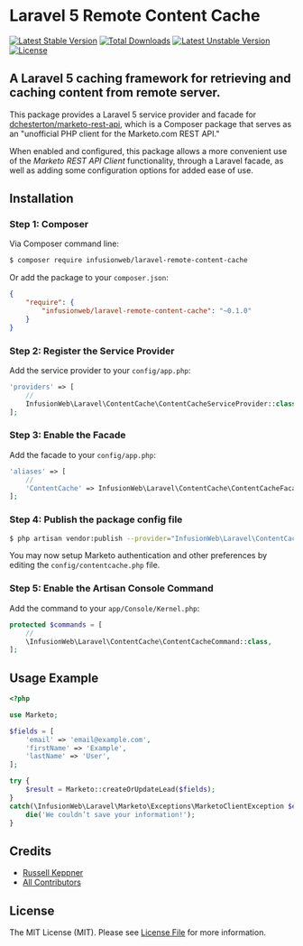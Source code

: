 # Laravel 5 Remote Content Cache
[![Latest Stable Version](https://poser.pugx.org/infusionweb/laravel-remote-content-cache/v/stable)](https://packagist.org/packages/infusionweb/laravel-remote-content-cache) [![Total Downloads](https://poser.pugx.org/infusionweb/laravel-remote-content-cache/downloads)](https://packagist.org/packages/infusionweb/laravel-remote-content-cache) [![Latest Unstable Version](https://poser.pugx.org/infusionweb/laravel-remote-content-cache/v/unstable)](https://packagist.org/packages/infusionweb/laravel-remote-content-cache) [![License](https://poser.pugx.org/infusionweb/laravel-remote-content-cache/license)](https://packagist.org/packages/infusionweb/laravel-remote-content-cache)

## A Laravel 5 caching framework for retrieving and caching content from remote server.

This package provides a Laravel 5 service provider and facade for [dchesterton/marketo-rest-api](https://github.com/dchesterton/marketo-rest-api), which is a Composer package that serves as an "unofficial PHP client for the Marketo.com REST API."

When enabled and configured, this package allows a more convenient use of the *Marketo REST API Client* functionality, through a Laravel facade, as well as adding some configuration options for added ease of use.

## Installation

### Step 1: Composer

Via Composer command line:

```bash
$ composer require infusionweb/laravel-remote-content-cache
```

Or add the package to your `composer.json`:

```json
{
    "require": {
        "infusionweb/laravel-remote-content-cache": "~0.1.0"
    }
}
```

### Step 2: Register the Service Provider

Add the service provider to your `config/app.php`:

```php
'providers' => [
    //
    InfusionWeb\Laravel\ContentCache\ContentCacheServiceProvider::class,
];
```

### Step 3: Enable the Facade

Add the facade to your `config/app.php`:

```php
'aliases' => [
    //
    'ContentCache' => InfusionWeb\Laravel\ContentCache\ContentCacheFacade::class,
];
```

### Step 4: Publish the package config file

```bash
$ php artisan vendor:publish --provider="InfusionWeb\Laravel\ContentCache\ContentCacheServiceProvider"
```

You may now setup Marketo authentication and other preferences by editing the `config/contentcache.php` file.

### Step 5: Enable the Artisan Console Command

Add the command to your `app/Console/Kernel.php`:

```php
protected $commands = [
    //
    \InfusionWeb\Laravel\ContentCache\ContentCacheCommand::class,
];
```

## Usage Example

```php
<?php

use Marketo;

$fields = [
    'email' => 'email@example.com',
    'firstName' => 'Example',
    'lastName' => 'User',
];

try {
    $result = Marketo::createOrUpdateLead($fields);
}
catch(\InfusionWeb\Laravel\Marketo\Exceptions\MarketoClientException $e) {
    die('We couldn’t save your information!');
}
```

## Credits

- [Russell Keppner](https://github.com/rkeppner)
- [All Contributors](https://github.com/InfusionWeb/laravel-remote-content-cache/contributors)

## License

The MIT License (MIT). Please see [License File](LICENSE.md) for more information.
